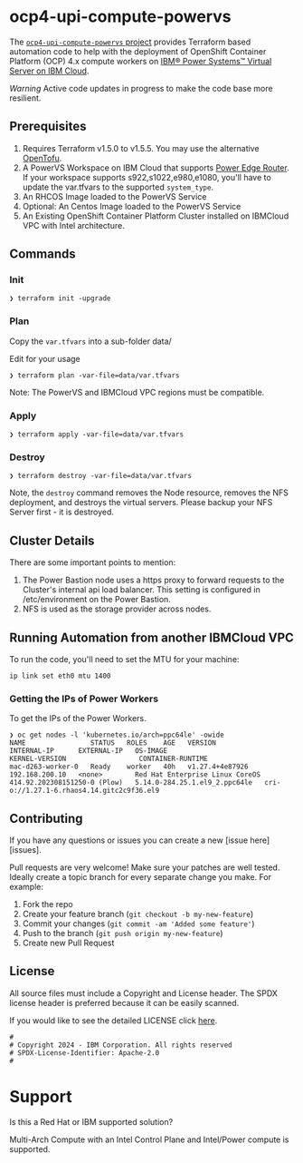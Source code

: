 # ocp4-upi-compute-powervs

The [`ocp4-upi-compute-powervs` project](https://github.com/ibm/ocp4-upi-compute-powervs) provides Terraform based automation code to help with the deployment of OpenShift Container Platform (OCP) 4.x compute workers on [IBM® Power Systems™ Virtual Server on IBM Cloud](https://www.ibm.com/cloud/power-virtual-server).

*Warning* Active code updates in progress to make the code base more resilient.

## Prerequisites

1. Requires Terraform v1.5.0 to v1.5.5. You may use the alternative [OpenTofu](https://opentofu.org/docs/intro/install/).
2. A PowerVS Workspace on IBM Cloud that supports [Power Edge Router](https://cloud.ibm.com/docs/power-iaas?topic=power-iaas-per). If your workspace supports s922,s1022,e980,e1080, you'll have to update the var.tfvars to the supported `system_type`.
3. An RHCOS Image loaded to the PowerVS Service
4. Optional: An Centos Image loaded to the PowerVS Service
5. An Existing OpenShift Container Platform Cluster installed on IBMCloud VPC with Intel architecture.

## Commands

### Init 

```
❯ terraform init -upgrade
```

### Plan

Copy the `var.tfvars` into a sub-folder data/

Edit for your usage

```
❯ terraform plan -var-file=data/var.tfvars
```

Note: The PowerVS and IBMCloud VPC regions must be compatible.

### Apply 

```
❯ terraform apply -var-file=data/var.tfvars
```

### Destroy

```
❯ terraform destroy -var-file=data/var.tfvars
```

Note, the `destroy` command removes the Node resource, removes the NFS deployment, and destroys the virtual servers. Please backup your NFS Server first - it is destroyed.

## Cluster Details

There are some important points to mention:

1. The Power Bastion node uses a https proxy to forward requests to the Cluster's internal api load balancer. This setting is configured in /etc/environment on the Power Bastion.
2. NFS is used as the storage provider across nodes.

## Running Automation from another IBMCloud VPC

To run the code, you'll need to set the MTU for your machine: 

```
ip link set eth0 mtu 1400
```

### Getting the IPs of Power Workers

To get the IPs of the Power Workers. 

```
❯ oc get nodes -l 'kubernetes.io/arch=ppc64le' -owide
NAME                STATUS   ROLES    AGE   VERSION           INTERNAL-IP      EXTERNAL-IP   OS-IMAGE                                                       KERNEL-VERSION                  CONTAINER-RUNTIME
mac-d263-worker-0   Ready    worker   40h   v1.27.4+4e87926   192.168.200.10   <none>        Red Hat Enterprise Linux CoreOS 414.92.202308151250-0 (Plow)   5.14.0-284.25.1.el9_2.ppc64le   cri-o://1.27.1-6.rhaos4.14.gitc2c9f36.el9
```

## Contributing

If you have any questions or issues you can create a new [issue here][issues].

Pull requests are very welcome! Make sure your patches are well tested.
Ideally create a topic branch for every separate change you make. For
example:

1. Fork the repo
2. Create your feature branch (`git checkout -b my-new-feature`)
3. Commit your changes (`git commit -am 'Added some feature'`)
4. Push to the branch (`git push origin my-new-feature`)
5. Create new Pull Request

## License

All source files must include a Copyright and License header. The SPDX license header is 
preferred because it can be easily scanned.

If you would like to see the detailed LICENSE click [here](LICENSE).

```text
#
# Copyright 2024 - IBM Corporation. All rights reserved
# SPDX-License-Identifier: Apache-2.0
#
```

# Support
Is this a Red Hat or IBM supported solution?

Multi-Arch Compute with an Intel Control Plane and Intel/Power compute is supported.
